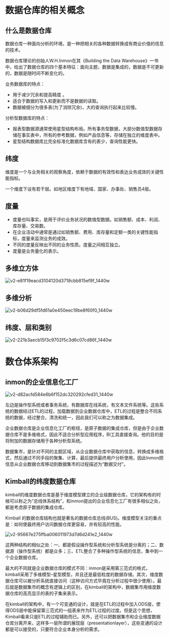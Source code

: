 # 数据仓库的相关概念

## 什么是数据仓库

数据仓库一种面向分析的环境，是一种把相关的各种数据转换成有商业价值的信息的技术。

数据仓库理论的创始人W.H.Inmon在其《Building the Data Warehouse》一书中，给出了数据仓库的四个基本特征：面向主题，数据是集成的，数据是不可更新的，数据是随时间不断变化的。

业务数据库的特点：

- 用于减少冗余和提高精度 。
- 适合于数据的写入和更新而不是数据的读取。
- 数据被细分为很多表(为了消除冗余)，大的查询执行起来比较慢。

分析型数据库的特点：

- 报表型数据源通常使用星型结构布局。所有事务型数据，大部分数值型数据存储在事实表中，所有的参考数据，例如产品信息等，存储在独立的维度表中。
- 星型结构数据库比完全标准化数据库含有的表少，查询性能更快。

## 纬度

维度是一个与业务相关的观察角度，依赖于数据的有效性和表达业务成效的关键性能指标。

一个维度下设有若干层。如地区维度下有地域、国家、办事处、销售员4层。

## 度量

- 度量也叫事实，是用于评价业务状况的数值型数据。如销售额、成本、利润、库存量、交易数。
- 在企业活动中通常是通过如销售额、费用、库存量和定额一类的关键性能指标，度量来监测业务的成效。
- 不同的度量反映出不同的业务性质。度量之间相互独立。
- 度量是业务量化的表示。

## 多维立方体

![v2-e81f19eacd3104120d3718cbb815ef9f_1440w](https://piggo-picture.oss-cn-hangzhou.aliyuncs.com/v2-e81f19eacd3104120d3718cbb815ef9f_1440w.jpg)

## 多维分析

![v2-b06d29df5fd61a0e450eec19be8f60f0_1440w](https://piggo-picture.oss-cn-hangzhou.aliyuncs.com/v2-b06d29df5fd61a0e450eec19be8f60f0_1440w.jpg)

## 纬度、层和类别

![v2-221b3aecb15f3c9702f5c3d6c07cd86f_1440w](https://piggo-picture.oss-cn-hangzhou.aliyuncs.com/v2-221b3aecb15f3c9702f5c3d6c07cd86f_1440w.jpg)

# 数仓体系架构

## inmon的企业信息化工厂

![v2-d82acfd584e6b6f152dc320292cfed31_1440w](https://piggo-picture.oss-cn-hangzhou.aliyuncs.com/v2-d82acfd584e6b6f152dc320292cfed31_1440w.jpg)

左边是操作型系统或者事务系统，有数据库在线系统，有文本文件系统等。这些系统的数据经过ETL的过程，加载数据到企业数据仓库中，ETL的过程是整合不同系统的数据，经过整合，清洗和统一，因此我们可以称之为数据集成。

企业数据仓库是企业信息化工厂的枢纽，是原子数据的集成仓库，但是由于企业数据仓库不是多维格式，因此不适合分析型应用程序，BI工具直接查询。他的目的是将附加的数据存储用于各种分析型系统。

数据集市，是针对不同的主题区域，从企业数据仓库中获取的信息，转换成多维格式，然后通过不同手段的聚集、计算，最后提供最终用户分析使用，因此Inmon把信息从企业数据仓库移动到数据集市的过程描述为“数据交付”。

## Kimball的纬度数据仓库

kimball的维度数据仓库是基于维度模型建立的企业级数据仓库，它的架构有的时候可以称之为“总线体系结构”，和inmon提出的企业信息化工厂有很多相似之处，都是考虑原子数据的集成仓库。

Kimball 的数据仓库结构也就是著名的数据仓库总线(BUS)。维度模型关注的重点是：如何使最终用户访问数据仓库更容易，并有较高的性能。

![v2-95667e275ffba006011973d7d6d241e2_1440w](https://piggo-picture.oss-cn-hangzhou.aliyuncs.com/v2-95667e275ffba006011973d7d6d241e2_1440w.jpg)

这两种结构的相似之处：一、都是假设操作型系统和分析型系统是分离的；二、数据源（操作型系统）都是众多；三、ETL整合了多种操作型系统的信息，集中到一个企业数据仓库。

最大的不同就是企业数据仓库的模式不同：inmon是采用第三范式的格式，kimball采用了多维模型–星型模型，并且还是最低粒度的数据存储。其次，维度数据仓库可以被分析系统直接访问（这种访问方式毕竟在分析过程中很少使用）。最后就是数据集市的概念有逻辑上的区别，在kimball的架构中，数据集市用维度数据仓库的高亮显示的表的子集来表示。

在kimball的架构中，有一个可变通的设计，就是在ETL的过程中加入ODS层，使得ODS层中能保留第三范式的一组表来作为ETL过程的过度。但是这个思想，Kimball看来只是ETL的过程辅助而已。另外，还可以把数据集市和企业维度数据仓库分离开来，这样多一层所谓的展现层（presentationlayer），这些变通的设计都是可以接受的，只要符合企业本身分析的需求。